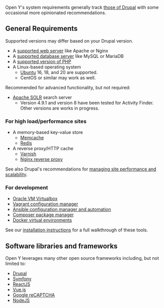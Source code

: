 Open Y's system requirements generally track [those of Drupal](https://www.drupal.org/docs/system-requirements) with some occasional more opinionated recommendations.

## General Requirements

Supported versions may differ based on your Drupal version.

- A [supported web server](https://www.drupal.org/docs/system-requirements/web-server-requirements) like Apache or Nginx
- A [supported database server](https://www.drupal.org/docs/system-requirements/database-server-requirements) like MySQL or MariaDB
- A [supported version of PHP](https://www.drupal.org/docs/system-requirements/php-requirements)
- A Linux-based operating system
  - [Ubuntu](https://ubuntu.com/) 16, 18, and 20 are supported.
  - CentOS or similar may work as well.

Recommended for advanced functionality, but not required:

- [Apache SOLR](https://lucene.apache.org/solr/) search server
  - Version 4.9.1 and version 8 have been tested for Activity Finder. Other versions are works in progress.

### For high load/performance sites

- A memory-based key-value store
  - [Memcache](http://memcached.org/)
  - [Redis](https://redis.io)
- A reverse proxy/HTTP cache
  - [Varnish](https://varnish-cache.org/)
  - [Nginx reverse proxy](https://docs.nginx.com/nginx/admin-guide/web-server/reverse-proxy/)

See also Drupal's recommendations for [managing site performance and scalability](https://www.drupal.org/docs/managing-site-performance-and-scalability).

### For development

- [Oracle VM Virtualbox](https://www.virtualbox.org/)
- [Vagrant configuration manager](https://www.vagrantup.com/)
- [Ansible configuration manager and automation](https://www.ansible.com/)
- [Composer package manager](https://getcomposer.org/)
- [Docker virtual environments](https://www.docker.com/)

See our [installation instructions](https://github.com/ymcatwincities/openy-project#installation) for a full walkthrough of these tools.

## Software libraries and frameworks

Open Y leverages many other open source frameworks including, but not limited to:

- [Drupal](https://drupal.org/project/drupal)
- [Symfony](https://symfony.com/)
- [ReactJS](https://reactjs.org/)
- [Vue.js](https://vuejs.org/)
- [Google reCAPTCHA](https://www.google.com/recaptcha/intro/v3.html)
- [NodeJS](https://nodejs.org/en/)
